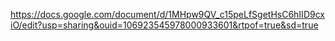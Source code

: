 https://docs.google.com/document/d/1MHpw9QV_c15peLfSgetHsC6hIID9cxiO/edit?usp=sharing&ouid=106923545978000933601&rtpof=true&sd=true
